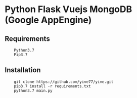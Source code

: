 # Python Flask Vuejs MongoDB (Google AppEngine)

## Requirements
```
    Python3.7
    Pip3.7
```

## Installation
```
    git clone https://github.com/yive77/yive.git
    pip3.7 install -r requirements.txt
    python3.7 main.py
```